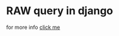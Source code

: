 # RAW query in django

for more info [click me](https://docs.djangoproject.com/en/3.2/topics/db/sql/)

